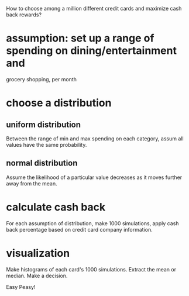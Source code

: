 How to choose among a million different credit cards and maximize cash 
back rewards?

# assumption: set up a range of spending on dining/entertainment and 
grocery shopping, per month
# choose a distribution
## uniform distribution
Between the range of min and max spending on each category, assum all 
values have the same probability.
## normal distribution
Assume the likelihood of a particular value decreases as it moves 
further away from the mean.
# calculate cash back
For each assumption of distribution, make 1000 simulations, apply cash 
back percentage based on credit card company information.
# visualization
Make histograms of each card's 1000 simulations. Extract the mean or 
median. Make a decision.

Easy Peasy!

